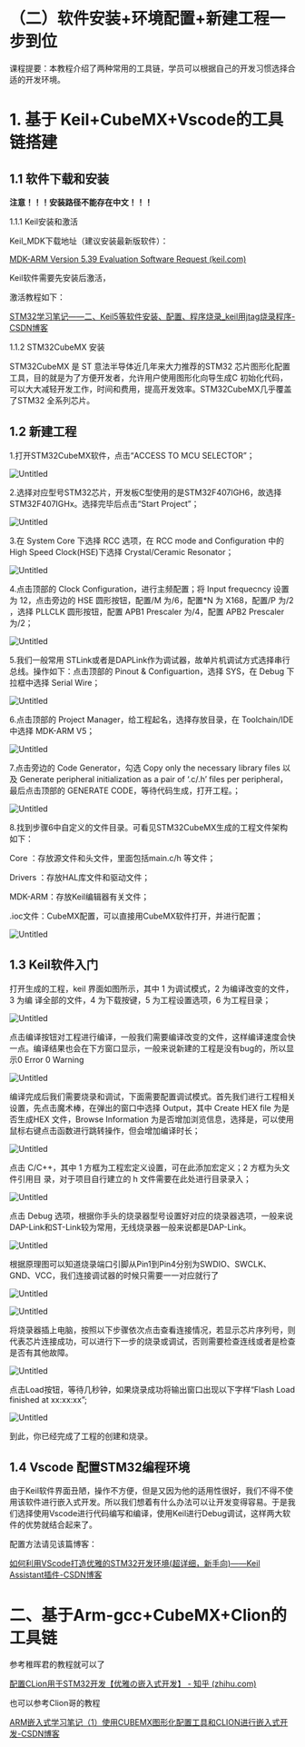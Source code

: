 # （二）软件安装+环境配置+新建工程一步到位

课程提要：本教程介绍了两种常用的工具链，学员可以根据自己的开发习惯选择合适的开发环境。

# 1. 基于 Keil+CubeMX+Vscode的工具链搭建

## 1.1 软件下载和安装

**注意！！！安装路径不能存在中文！！！**

1.1.1 Keil安装和激活

Keil_MDK下载地址（建议安装最新版软件）：

[MDK-ARM Version 5.39 Evaluation Software Request (keil.com)](https://www.keil.com/demo/eval/arm.htm)

Keil软件需要先安装后激活，

激活教程如下：

[STM32学习笔记——二、Keil5等软件安装、配置、程序烧录_keil用jtag烧录程序-CSDN博客](https://blog.csdn.net/weixin_45029825/article/details/132386037?ops_request_misc=&request_id=&biz_id=102&utm_term=keil%20%E6%BF%80%E6%B4%BB&utm_medium=distribute.pc_search_result.none-task-blog-2~all~sobaiduweb~default-8-132386037.142^v100^pc_search_result_base8&spm=1018.2226.3001.4187#21Keil_10)

1.1.2 STM32CubeMX 安装

STM32CubeMX 是 ST 意法半导体近几年来大力推荐的STM32 芯片图形化配置工具，目的就是为了方便开发者，允许用户使用图形化向导生成C 初始化代码，可以大大减轻开发工作，时间和费用，提高开发效率。STM32CubeMX几乎覆盖了STM32 全系列芯片。

## 1.2 新建工程

1.打开STM32CubeMX软件，点击“ACCESS TO MCU SELECTOR”；

![Untitled](/%EF%BC%88%E4%BA%8C%EF%BC%89%E8%BD%AF%E4%BB%B6%E5%AE%89%E8%A3%85+%E7%8E%AF%E5%A2%83%E9%85%8D%E7%BD%AE+%E6%96%B0%E5%BB%BA%E5%B7%A5%E7%A8%8B%E4%B8%80%E6%AD%A5%E5%88%B0%E4%BD%8D%2086e602a36cbb4cc79cd77dc66fa95855/10a94d72-5acb-4fa6-9730-19abe61fa169.png)

2.选择对应型号STM32芯片，开发板C型使用的是STM32F407IGH6，故选择STM32F407IGHx。选择完毕后点击“Start Project”；

![Untitled](/%EF%BC%88%E4%BA%8C%EF%BC%89%E8%BD%AF%E4%BB%B6%E5%AE%89%E8%A3%85+%E7%8E%AF%E5%A2%83%E9%85%8D%E7%BD%AE+%E6%96%B0%E5%BB%BA%E5%B7%A5%E7%A8%8B%E4%B8%80%E6%AD%A5%E5%88%B0%E4%BD%8D%2086e602a36cbb4cc79cd77dc66fa95855/Untitled.png)

3.在 System Core 下选择 RCC 选项，在 RCC mode and Configuration 中的 High Speed Clock(HSE)下选择 Crystal/Ceramic Resonator；

![Untitled](/%EF%BC%88%E4%BA%8C%EF%BC%89%E8%BD%AF%E4%BB%B6%E5%AE%89%E8%A3%85+%E7%8E%AF%E5%A2%83%E9%85%8D%E7%BD%AE+%E6%96%B0%E5%BB%BA%E5%B7%A5%E7%A8%8B%E4%B8%80%E6%AD%A5%E5%88%B0%E4%BD%8D%2086e602a36cbb4cc79cd77dc66fa95855/b1113db4-2176-4e4d-8698-97e7cb61946d.png)

4.点击顶部的 Clock Configuration，进行主频配置；将 Input frequecncy 设置为 12，点击旁边的 HSE 圆形按钮，配置/M 为/6，配置*N 为 X168，配置/P 为/2 ，选择 PLLCLK 圆形按钮，配置 APB1 Prescaler 为/4，配置 APB2 Prescaler 为/2；

![Untitled](/%EF%BC%88%E4%BA%8C%EF%BC%89%E8%BD%AF%E4%BB%B6%E5%AE%89%E8%A3%85+%E7%8E%AF%E5%A2%83%E9%85%8D%E7%BD%AE+%E6%96%B0%E5%BB%BA%E5%B7%A5%E7%A8%8B%E4%B8%80%E6%AD%A5%E5%88%B0%E4%BD%8D%2086e602a36cbb4cc79cd77dc66fa95855/Untitled%201.png)

5.我们一般常用 STLink或者是DAPLink作为调试器，故单片机调试方式选择串行总线。操作如下：点击顶部的 Pinout & Configuartion，选择 SYS，在 Debug 下拉框中选择 Serial Wire；

![Untitled](/%EF%BC%88%E4%BA%8C%EF%BC%89%E8%BD%AF%E4%BB%B6%E5%AE%89%E8%A3%85+%E7%8E%AF%E5%A2%83%E9%85%8D%E7%BD%AE+%E6%96%B0%E5%BB%BA%E5%B7%A5%E7%A8%8B%E4%B8%80%E6%AD%A5%E5%88%B0%E4%BD%8D%2086e602a36cbb4cc79cd77dc66fa95855/Untitled%202.png)

6.点击顶部的 Project Manager，给工程起名，选择存放目录，在 Toolchain/IDE 中选择 MDK-ARM V5；

![Untitled](/%EF%BC%88%E4%BA%8C%EF%BC%89%E8%BD%AF%E4%BB%B6%E5%AE%89%E8%A3%85+%E7%8E%AF%E5%A2%83%E9%85%8D%E7%BD%AE+%E6%96%B0%E5%BB%BA%E5%B7%A5%E7%A8%8B%E4%B8%80%E6%AD%A5%E5%88%B0%E4%BD%8D%2086e602a36cbb4cc79cd77dc66fa95855/Untitled%203.png)

7.点击旁边的 Code Generator，勾选 Copy only the necessary library files 以及 Generate peripheral initialization as a pair of ‘.c/.h’ files per peripheral，最后点击顶部的 GENERATE CODE，等待代码生成，打开工程。；

![Untitled](/%EF%BC%88%E4%BA%8C%EF%BC%89%E8%BD%AF%E4%BB%B6%E5%AE%89%E8%A3%85+%E7%8E%AF%E5%A2%83%E9%85%8D%E7%BD%AE+%E6%96%B0%E5%BB%BA%E5%B7%A5%E7%A8%8B%E4%B8%80%E6%AD%A5%E5%88%B0%E4%BD%8D%2086e602a36cbb4cc79cd77dc66fa95855/Untitled%204.png)

8.找到步骤6中自定义的文件目录。可看见STM32CubeMX生成的工程文件架构如下：

Core ：存放源文件和头文件，里面包括main.c/h 等文件；

Drivers ：存放HAL库文件和驱动文件；

MDK-ARM：存放Keil编辑器有关文件；

.ioc文件：CubeMX配置，可以直接用CubeMX软件打开，并进行配置；

![Untitled](/%EF%BC%88%E4%BA%8C%EF%BC%89%E8%BD%AF%E4%BB%B6%E5%AE%89%E8%A3%85+%E7%8E%AF%E5%A2%83%E9%85%8D%E7%BD%AE+%E6%96%B0%E5%BB%BA%E5%B7%A5%E7%A8%8B%E4%B8%80%E6%AD%A5%E5%88%B0%E4%BD%8D%2086e602a36cbb4cc79cd77dc66fa95855/Untitled%205.png)

## 1.3 Keil软件入门

打开生成的工程，keil 界面如图所示，其中 1 为调试模式，2 为编译改变的文件，3 为编
译全部的文件，4 为下载按键，5 为工程设置选项，6 为工程目录；

![Untitled](/%EF%BC%88%E4%BA%8C%EF%BC%89%E8%BD%AF%E4%BB%B6%E5%AE%89%E8%A3%85+%E7%8E%AF%E5%A2%83%E9%85%8D%E7%BD%AE+%E6%96%B0%E5%BB%BA%E5%B7%A5%E7%A8%8B%E4%B8%80%E6%AD%A5%E5%88%B0%E4%BD%8D%2086e602a36cbb4cc79cd77dc66fa95855/Untitled%206.png)

点击编译按钮对工程进行编译，一般我们需要编译改变的文件，这样编译速度会快一点。编译结果也会在下方窗口显示，一般来说新建的工程是没有bug的，所以显示0 Error 0 Warning

![Untitled](/%EF%BC%88%E4%BA%8C%EF%BC%89%E8%BD%AF%E4%BB%B6%E5%AE%89%E8%A3%85+%E7%8E%AF%E5%A2%83%E9%85%8D%E7%BD%AE+%E6%96%B0%E5%BB%BA%E5%B7%A5%E7%A8%8B%E4%B8%80%E6%AD%A5%E5%88%B0%E4%BD%8D%2086e602a36cbb4cc79cd77dc66fa95855/Untitled%207.png)

编译完成后我们需要烧录和调试，下面需要配置调试模式。首先我们进行工程相关设置，先点击魔术棒，在弹出的窗口中选择 Output，其中 Create HEX file 为是否生成HEX 文件，Browse Information 为是否增加浏览信息，选择是，可以使用鼠标右键点击函数进行跳转操作，但会增加编译时长；

![Untitled](/%EF%BC%88%E4%BA%8C%EF%BC%89%E8%BD%AF%E4%BB%B6%E5%AE%89%E8%A3%85+%E7%8E%AF%E5%A2%83%E9%85%8D%E7%BD%AE+%E6%96%B0%E5%BB%BA%E5%B7%A5%E7%A8%8B%E4%B8%80%E6%AD%A5%E5%88%B0%E4%BD%8D%2086e602a36cbb4cc79cd77dc66fa95855/Untitled%208.png)

点击 C/C++，其中 1 方框为工程宏定义设置，可在此添加宏定义；2 方框为头文件引用目
录，对于项目自行建立的 h 文件需要在此处进行目录录入；

![Untitled](/%EF%BC%88%E4%BA%8C%EF%BC%89%E8%BD%AF%E4%BB%B6%E5%AE%89%E8%A3%85+%E7%8E%AF%E5%A2%83%E9%85%8D%E7%BD%AE+%E6%96%B0%E5%BB%BA%E5%B7%A5%E7%A8%8B%E4%B8%80%E6%AD%A5%E5%88%B0%E4%BD%8D%2086e602a36cbb4cc79cd77dc66fa95855/Untitled%209.png)

点击 Debug 选项，根据你手头的烧录器型号设置好对应的烧录器选项，一般来说DAP-Link和ST-Link较为常用，无线烧录器一般来说都是DAP-Link。

![Untitled](/%EF%BC%88%E4%BA%8C%EF%BC%89%E8%BD%AF%E4%BB%B6%E5%AE%89%E8%A3%85+%E7%8E%AF%E5%A2%83%E9%85%8D%E7%BD%AE+%E6%96%B0%E5%BB%BA%E5%B7%A5%E7%A8%8B%E4%B8%80%E6%AD%A5%E5%88%B0%E4%BD%8D%2086e602a36cbb4cc79cd77dc66fa95855/Untitled%2010.png)

根据原理图可以知道烧录端口引脚从Pin1到Pin4分别为SWDIO、SWCLK、GND、VCC，我们连接调试器的时候只需要一一对应就行了

![Untitled](/%EF%BC%88%E4%BA%8C%EF%BC%89%E8%BD%AF%E4%BB%B6%E5%AE%89%E8%A3%85+%E7%8E%AF%E5%A2%83%E9%85%8D%E7%BD%AE+%E6%96%B0%E5%BB%BA%E5%B7%A5%E7%A8%8B%E4%B8%80%E6%AD%A5%E5%88%B0%E4%BD%8D%2086e602a36cbb4cc79cd77dc66fa95855/Untitled%2011.png)

![Untitled](/%EF%BC%88%E4%BA%8C%EF%BC%89%E8%BD%AF%E4%BB%B6%E5%AE%89%E8%A3%85+%E7%8E%AF%E5%A2%83%E9%85%8D%E7%BD%AE+%E6%96%B0%E5%BB%BA%E5%B7%A5%E7%A8%8B%E4%B8%80%E6%AD%A5%E5%88%B0%E4%BD%8D%2086e602a36cbb4cc79cd77dc66fa95855/Untitled.jpeg)

将烧录器插上电脑，按照以下步骤依次点击查看连接情况，若显示芯片序列号，则代表芯片连接成功，可以进行下一步的烧录或调试，否则需要检查连线或者是检查是否有其他故障。

![Untitled](/%EF%BC%88%E4%BA%8C%EF%BC%89%E8%BD%AF%E4%BB%B6%E5%AE%89%E8%A3%85+%E7%8E%AF%E5%A2%83%E9%85%8D%E7%BD%AE+%E6%96%B0%E5%BB%BA%E5%B7%A5%E7%A8%8B%E4%B8%80%E6%AD%A5%E5%88%B0%E4%BD%8D%2086e602a36cbb4cc79cd77dc66fa95855/Untitled%2012.png)

点击Load按钮，等待几秒钟，如果烧录成功将输出窗口出现以下字样“Flash Load finished at xx:xx:xx”;

![Untitled](/%EF%BC%88%E4%BA%8C%EF%BC%89%E8%BD%AF%E4%BB%B6%E5%AE%89%E8%A3%85+%E7%8E%AF%E5%A2%83%E9%85%8D%E7%BD%AE+%E6%96%B0%E5%BB%BA%E5%B7%A5%E7%A8%8B%E4%B8%80%E6%AD%A5%E5%88%B0%E4%BD%8D%2086e602a36cbb4cc79cd77dc66fa95855/Untitled%2013.png)

到此，你已经完成了工程的创建和烧录。

## 1.4 Vscode 配置STM32编程环境

由于Keil软件界面丑陋，操作不方便，但是又因为他的适用性很好，我们不得不使用该软件进行嵌入式开发。所以我们想着有什么办法可以让开发变得容易。于是我们选择使用Vscode进行代码编写和编译，使用Keil进行Debug调试，这样两大软件的优势就结合起来了。

配置方法请见该篇博客：

[如何利用VScode打造优雅的STM32开发环境(超详细，新手向)——Keil Assistant插件-CSDN博客](https://blog.csdn.net/weixin_43395116/article/details/114238722?ops_request_misc=%257B%2522request%255Fid%2522%253A%2522171316191316800225560660%2522%252C%2522scm%2522%253A%252220140713.130102334..%2522%257D&request_id=171316191316800225560660&biz_id=0&utm_medium=distribute.pc_search_result.none-task-blog-2~all~sobaiduend~default-4-114238722-null-null.142^v100^pc_search_result_base8&utm_term=keil%20assistant&spm=1018.2226.3001.4187)

# 二、基于Arm-gcc+CubeMX+Clion的工具链

参考稚晖君的教程就可以了

[配置CLion用于STM32开发【优雅の嵌入式开发】 - 知乎 (zhihu.com)](https://zhuanlan.zhihu.com/p/145801160)

也可以参考Clion哥的教程

[ARM嵌入式学习笔记（1）使用CUBEMX图形化配置工具和CLION进行嵌入式开发-CSDN博客](https://blog.csdn.net/qq_61508022/article/details/136666081?spm=1001.2014.3001.5501)